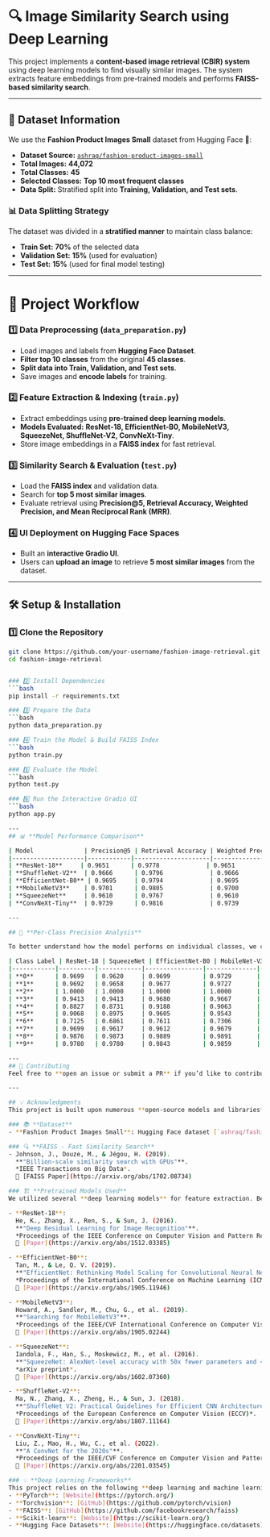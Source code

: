 # 🔍 Image Similarity Search using Deep Learning

This project implements a **content-based image retrieval (CBIR) system** using deep learning models to find visually similar images. The system extracts feature embeddings from pre-trained models and performs **FAISS-based similarity search**.

---

## 📂 Dataset Information

We use the **Fashion Product Images Small** dataset from Hugging Face 🤗:

- **Dataset Source:** [`ashraq/fashion-product-images-small`](https://huggingface.co/datasets/ashraq/fashion-product-images-small)
- **Total Images:** **44,072**
- **Total Classes:** **45**
- **Selected Classes:** **Top 10 most frequent classes**
- **Data Split:** Stratified split into **Training, Validation, and Test sets**.

### **📊 Data Splitting Strategy**
The dataset was divided in a **stratified manner** to maintain class balance:
- **Train Set:** **70%** of the selected data
- **Validation Set:** **15%** (used for evaluation)
- **Test Set:** **15%** (used for final model testing)

---

# 🚀 Project Workflow

### 1️⃣ Data Preprocessing (`data_preparation.py`)
- Load images and labels from **Hugging Face Dataset**.
- **Filter top 10 classes** from the original **45 classes**.
- **Split data into Train, Validation, and Test sets**.
- Save images and **encode labels** for training.

### 2️⃣ Feature Extraction & Indexing (`train.py`)
- Extract embeddings using **pre-trained deep learning models**.
- **Models Evaluated:** **ResNet-18, EfficientNet-B0, MobileNetV3, SqueezeNet, ShuffleNet-V2, ConvNeXt-Tiny**.
- Store image embeddings in a **FAISS index** for fast retrieval.

### 3️⃣ Similarity Search & Evaluation (`test.py`)
- Load the **FAISS index** and validation data.
- Search for **top 5 most similar images**.
- Evaluate retrieval using **Precision@5, Retrieval Accuracy, Weighted Precision, and Mean Reciprocal Rank (MRR)**.

### 4️⃣ UI Deployment on Hugging Face Spaces
- Built an **interactive Gradio UI**.
- Users can **upload an image** to retrieve **5 most similar images** from the dataset.

---


## 🛠 Setup & Installation

### 1️⃣ Clone the Repository
```bash
git clone https://github.com/your-username/fashion-image-retrieval.git
cd fashion-image-retrieval


### 2️⃣ Install Dependencies
```bash
pip install -r requirements.txt

### 3️⃣ Prepare the Data
```bash
python data_preparation.py

### 4️⃣ Train the Model & Build FAISS Index
```bash
python train.py

### 5️⃣ Evaluate the Model
```bash
python test.py

### 6️⃣ Run the Interactive Gradio UI
```bash
python app.py

---
## 📊 **Model Performance Comparison**

| Model              | Precision@5 | Retrieval Accuracy | Weighted Precision@5 | Mean Reciprocal Rank |
|--------------------|------------|---------------------|----------------------|----------------------|
| **ResNet-18**     | 0.9651      | 0.9778             | 0.9651               | 0.9848               |
| **ShuffleNet-V2**  | 0.9666      | 0.9796             | 0.9666               | 0.9862               |
| **EfficientNet-B0** | 0.9695     | 0.9794             | 0.9695               | 0.9865               |
| **MobileNetV3**    | 0.9701      | 0.9805             | 0.9700               | 0.9867               |
| **SqueezeNet**     | 0.9610      | 0.9767             | 0.9610               | 0.9837               |
| **ConvNeXt-Tiny**  | 0.9739      | 0.9816             | 0.9739               | 0.9873               |

---

## 🔬 **Per-Class Precision Analysis**

To better understand how the model performs on individual classes, we computed **Precision@5 for each class**.

| Class Label | ResNet-18 | SqueezeNet | EfficientNet-B0 | MobileNet-V3 | ConvNeXt-Tiny | ShuffleNet-V2 |
|------------|----------|------------|----------------|--------------|--------------|---------------|
| **0**      | 0.9699   | 0.9620     | 0.9699         | 0.9729       | 0.9834       | 0.9672        |
| **1**      | 0.9692   | 0.9658     | 0.9677         | 0.9727       | 0.9777       | 0.9722        |
| **2**      | 1.0000   | 1.0000     | 1.0000         | 1.0000       | 1.0000       | 1.0000        |
| **3**      | 0.9413   | 0.9413     | 0.9680         | 0.9667       | 0.9573       | 0.9333        |
| **4**      | 0.8827   | 0.8731     | 0.9188         | 0.9063       | 0.9262       | 0.8952        |
| **5**      | 0.9068   | 0.8975     | 0.9605         | 0.9543       | 0.9753       | 0.9395        |
| **6**      | 0.7125   | 0.6861     | 0.7611         | 0.7306       | 0.8069       | 0.7125        |
| **7**      | 0.9699   | 0.9617     | 0.9612         | 0.9679       | 0.9685       | 0.9672        |
| **8**      | 0.9876   | 0.9873     | 0.9889         | 0.9891       | 0.9881       | 0.9883        |
| **9**      | 0.9780   | 0.9780     | 0.9843         | 0.9859       | 0.9796       | 0.9843        |

---
## 🤝 Contributing
Feel free to **open an issue or submit a PR** if you’d like to contribute. 🚀

---

## 💡 Acknowledgments
This project is built upon numerous **open-source models and libraries**. We acknowledge the following research papers and frameworks that contributed to the development of this work:

### 📚 **Dataset**
- **Fashion Product Images Small**: Hugging Face dataset [`ashraq/fashion-product-images-small`](https://huggingface.co/datasets/ashraq/fashion-product-images-small)

### 🔍 **FAISS - Fast Similarity Search**
- Johnson, J., Douze, M., & Jégou, H. (2019).  
  **"Billion-scale similarity search with GPUs"**.  
  *IEEE Transactions on Big Data*.  
  📄 [FAISS Paper](https://arxiv.org/abs/1702.08734)

### 🏗 **Pretrained Models Used**
We utilized several **deep learning models** for feature extraction. Below are the original research papers for each model:

- **ResNet-18**:  
  He, K., Zhang, X., Ren, S., & Sun, J. (2016).  
  **"Deep Residual Learning for Image Recognition"**.  
  *Proceedings of the IEEE Conference on Computer Vision and Pattern Recognition (CVPR)*.  
  📄 [Paper](https://arxiv.org/abs/1512.03385)

- **EfficientNet-B0**:  
  Tan, M., & Le, Q. V. (2019).  
  **"EfficientNet: Rethinking Model Scaling for Convolutional Neural Networks"**.  
  *Proceedings of the International Conference on Machine Learning (ICML)*.  
  📄 [Paper](https://arxiv.org/abs/1905.11946)

- **MobileNetV3**:  
  Howard, A., Sandler, M., Chu, G., et al. (2019).  
  **"Searching for MobileNetV3"**.  
  *Proceedings of the IEEE/CVF International Conference on Computer Vision (ICCV)*.  
  📄 [Paper](https://arxiv.org/abs/1905.02244)

- **SqueezeNet**:  
  Iandola, F., Han, S., Moskewicz, M., et al. (2016).  
  **"SqueezeNet: AlexNet-level accuracy with 50x fewer parameters and <0.5MB model size"**.  
  *arXiv preprint*.  
  📄 [Paper](https://arxiv.org/abs/1602.07360)

- **ShuffleNet-V2**:  
  Ma, N., Zhang, X., Zheng, H., & Sun, J. (2018).  
  **"ShuffleNet V2: Practical Guidelines for Efficient CNN Architecture Design"**.  
  *Proceedings of the European Conference on Computer Vision (ECCV)*.  
  📄 [Paper](https://arxiv.org/abs/1807.11164)

- **ConvNeXt-Tiny**:  
  Liu, Z., Mao, H., Wu, C., et al. (2022).  
  **"A ConvNet for the 2020s"**.  
  *Proceedings of the IEEE/CVF Conference on Computer Vision and Pattern Recognition (CVPR)*.  
  📄 [Paper](https://arxiv.org/abs/2201.03545)

### 💡 **Deep Learning Frameworks**
This project relies on the following **deep learning and machine learning libraries**:
- **PyTorch**: [Website](https://pytorch.org/)  
- **Torchvision**: [GitHub](https://github.com/pytorch/vision)  
- **FAISS**: [GitHub](https://github.com/facebookresearch/faiss)  
- **Scikit-learn**: [Website](https://scikit-learn.org/)  
- **Hugging Face Datasets**: [Website](https://huggingface.co/datasets)  










